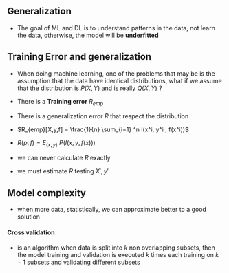 
## Generalization
- The goal of ML and DL is to understand patterns in the data, not learn the data, otherwise, the model will be **underfitted** 

## Training Error and generalization

- When doing machine learning, one of the problems that may be is the assumption that the data have identical distributions, what if we assume that the distribution is $P(X,Y)$ and is really $Q(X,Y)$ ? 

- There is a **Training error** $R_{emp}$ 
- There is a generalization error $R$ that respect the distribution

- $R_{emp}[X,y,f] = \frac{1}{n} \sum_{i=1} ^n l(x^i, y^i , f(x^i))$ 
- $R(p,f) = E_{(x,y)} ~ P(l(x,y,f(x)))$ 


- we can never calculate $R$ exactly
- we must estimate $R$ testing $X' , y'$ 

## Model complexity

- when more data, statistically, we can approximate better to a good solution

#### Cross validation

- is an algorithm when data is split into $k$ non overlapping subsets, then the model training and validation is executed $k$ times each training on $k-1$ subsets and validating different subsets